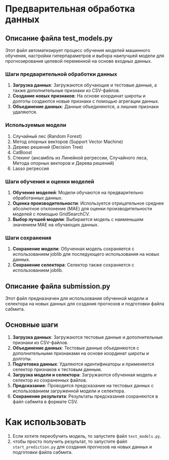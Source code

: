 # Предварительная обработка данных

## Описание файла test_models.py

Этот файл автоматизирует процесс обучения моделей машинного обучения, настройки гиперпараметров и выбора наилучшей
модели для прогнозирования целевой переменной на основе входных данных.

### Шаги предварительной обработки данных

1. **Загрузка данных**: Загружаются обучающие и тестовые данные, а также дополнительные признаки из CSV-файлов.
2. **Создание новых признаков**: На основе координат широты и долготы создаются новые признаки с помощью агрегации
   данных.
3. **Объединение данных**: Данные объединяются, а лишние признаки удаляются.

### Используемые модели

1. Случайный лес (Random Forest)
2. Метод опорных векторов (Support Vector Machine)
3. Дерево решений (Decision Tree)
4. CatBoost
5. Стекинг (ансамбль из Линейной регрессии, Случайного леса, Метода опорных векторов и Дерева решений)
6. Lasso регрессия

### Шаги обучения и оценки моделей

1. **Обучение моделей**: Модели обучаются на предварительно обработанных данных.
2. **Оценка производительности**: Используется отрицательное среднее абсолютное отклонение (MAE) для оценки
   производительности моделей с помощью GridSearchCV.
3. **Выбор лучшей модели**: Выбирается модель с наименьшим значением MAE на обучающих данных.

### Шаги сохранения

1. **Сохранение модели**: Обученная модель сохраняется с использованием joblib для последующего использования на новых
   данных.
2. **Сохранение селектора**: Селектор также сохраняется с использованием joblib.

## Описание файла submission.py
Этот файл предназначен для использования обученной модели и селектора на новых данных для создания прогнозов и подготовки файла сабмита.

## Основные шаги
1. **Загрузка данных**: Загружаются тестовые данные и дополнительные признаки из CSV-файлов.
2. **Объединение данных**: Тестовые данные объединяются с дополнительными признаками на основе координат широты и долготы.
3. **Подготовка данных**: Удаляются идентификаторы и применяется селектор признаков к тестовым данным.
4. **Загрузка модели и селектора**: Загружаются обученная модель и селектор из сохраненных файлов.
5. **Предсказание**: Проводится предсказание на тестовых данных с использованием загруженной модели и селектора.
6. **Сохранение результата**: Результаты предсказания сохраняются в файл сабмита в формате CSV.

# Как использовать

1. Если хотите переобучить модель, то запустите файл `test_models.py`.
2. чтобы просто получить результат, то запустите файл `start_prediction.py` для создания прогнозов на новых данных и подготовки файла сабмита.
